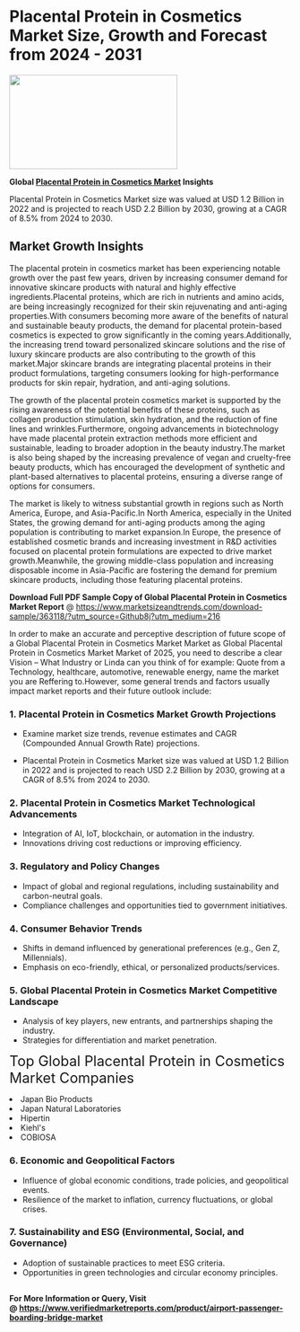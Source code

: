 <H1>Placental Protein in Cosmetics Market Size, Growth and Forecast from 2024 - 2031</H1><img class="aligncenter size-medium wp-image-584254" src="https://thirdeyenews.in/wp-content/uploads/2024/09/Global-Market-Research-300x168.jpeg" alt="" width="300" height="168" /><p><strong>Global&nbsp;<a href="https://www.marketsizeandtrends.com/download-sample/363118/?utm_source=Github8j?utm_medium=216">Placental Protein in Cosmetics Market</a> Insights</strong></p><p>Placental Protein in Cosmetics Market size was valued at USD 1.2 Billion in 2022 and is projected to reach USD 2.2 Billion by 2030, growing at a CAGR of 8.5% from 2024 to 2030.</p><p><h2>Market Growth Insights</h2> <p>The placental protein in cosmetics market has been experiencing notable growth over the past few years, driven by increasing consumer demand for innovative skincare products with natural and highly effective ingredients.Placental proteins, which are rich in nutrients and amino acids, are being increasingly recognized for their skin rejuvenating and anti-aging properties.With consumers becoming more aware of the benefits of natural and sustainable beauty products, the demand for placental protein-based cosmetics is expected to grow significantly in the coming years.Additionally, the increasing trend toward personalized skincare solutions and the rise of luxury skincare products are also contributing to the growth of this market.Major skincare brands are integrating placental proteins in their product formulations, targeting consumers looking for high-performance products for skin repair, hydration, and anti-aging solutions.</p> <p>The growth of the placental protein cosmetics market is supported by the rising awareness of the potential benefits of these proteins, such as collagen production stimulation, skin hydration, and the reduction of fine lines and wrinkles.Furthermore, ongoing advancements in biotechnology have made placental protein extraction methods more efficient and sustainable, leading to broader adoption in the beauty industry.The market is also being shaped by the increasing prevalence of vegan and cruelty-free beauty products, which has encouraged the development of synthetic and plant-based alternatives to placental proteins, ensuring a diverse range of options for consumers.</p> <p>The market is likely to witness substantial growth in regions such as North America, Europe, and Asia-Pacific.In North America, especially in the United States, the growing demand for anti-aging products among the aging population is contributing to market expansion.In Europe, the presence of established cosmetic brands and increasing investment in R&D activities focused on placental protein formulations are expected to drive market growth.Meanwhile, the growing middle-class population and increasing disposable income in Asia-Pacific are fostering the demand for premium skincare products, including those featuring placental proteins.</p> <p><span class=""><strong>Download Full PDF Sample Copy of Global Placental Protein in Cosmetics Market Report</strong> @ <a href="https://www.marketsizeandtrends.com/download-sample/363118/?utm_source=Github8j?utm_medium=216" target="_blank">https://www.marketsizeandtrends.com/download-sample/363118/?utm_source=Github8j?utm_medium=216</a></span></p><p>In order to make an accurate and perceptive description of future scope of a Global&nbsp;Placental Protein in Cosmetics Market Market as Global&nbsp;Placental Protein in Cosmetics Market Market of 2025, you need to describe a clear Vision &ndash; What Industry or Linda can you think of for example: Quote from a Technology, healthcare, automotive, renewable energy, name the market you are Reffering to.However, some general trends and factors usually impact market reports and their future outlook include:</p><h3>1.&nbsp;<strong>Placental Protein in Cosmetics Market Growth Projections</strong></h3><ul><li>Examine market size trends, revenue estimates and CAGR (Compounded Annual Growth Rate) projections.</li><li><p>Placental Protein in Cosmetics Market size was valued at USD 1.2 Billion in 2022 and is projected to reach USD 2.2 Billion by 2030, growing at a CAGR of 8.5% from 2024 to 2030.</p></li></ul><h3>2.&nbsp;<strong>Placental Protein in Cosmetics Market Technological Advancements</strong></h3><ul><li>Integration of AI, IoT, blockchain, or automation in the industry.</li><li>Innovations driving cost reductions or improving efficiency.</li></ul><h3>3.&nbsp;<strong>Regulatory and Policy Changes</strong></h3><ul><li>Impact of global and regional regulations, including sustainability and carbon-neutral goals.</li><li>Compliance challenges and opportunities tied to government initiatives.</li></ul><h3>4.&nbsp;<strong>Consumer Behavior Trends</strong></h3><ul><li>Shifts in demand influenced by generational preferences (e.g., Gen Z, Millennials).</li><li>Emphasis on eco-friendly, ethical, or personalized products/services.</li></ul><h3>5.&nbsp;<strong>Global Placental Protein in Cosmetics Market Competitive Landscape</strong></h3><ul><li>Analysis of key players, new entrants, and partnerships shaping the industry.</li><li>Strategies for differentiation and market penetration.</li></ul><p data-pm-slice="1 1 []"><span style="color: inherit; font-family: inherit; font-size: 25px;">Top Global Placental Protein in Cosmetics Market Companies</span></p><div class="" data-test-id=""><p><li>Japan Bio Products</li><li> Japan Natural Laboratories</li><li> Hipertin</li><li> Kiehl's</li><li> COBIOSA</li></p></div><h3>6.&nbsp;<strong>Economic and Geopolitical Factors</strong></h3><ul><li>Influence of global economic conditions, trade policies, and geopolitical events.</li><li>Resilience of the market to inflation, currency fluctuations, or global crises.</li></ul><h3>7.&nbsp;<strong>Sustainability and ESG (Environmental, Social, and Governance)</strong></h3><ul><li>Adoption of sustainable practices to meet ESG criteria.</li><li>Opportunities in green technologies and circular economy principles.</li></ul><h2><strong style="font-size: 14px;">For More Information or Query, Visit @&nbsp;</strong><a style="background-color: #ffffff; font-size: 14px;" href="https://www.marketsizeandtrends.com/report/placental-protein-in-cosmetics-market/" target="_blank">https://www.verifiedmarketreports.com/product/airport-passenger-boarding-bridge-market</a></h2>